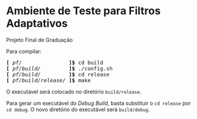 Ambiente de Teste para Filtros Adaptativos
==========================================

Projeto Final de Graduação

Para compilar:

<pre>
<b>[</b> <i>pf/</i>               <b>]$</b> cd build
<b>[</b> <i>pf/build/</i>         <b>]$</b> ./config.sh
<b>[</b> <i>pf/build/</i>         <b>]$</b> cd release
<b>[</b> <i>pf/build/release/</i> <b>]$</b> make
</pre>

O executável será colocado no diretório `build/release`.

Para gerar um executável do _Debug Build_, basta substituir o `cd release` por
`cd debug`. O novo diretório do executável será `build/debug`.
